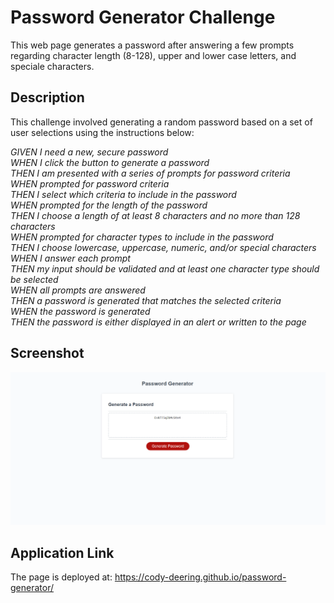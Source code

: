 # Password Generator Challenge

This web page generates a password after answering a few prompts regarding character length (8-128), upper and lower case letters, and speciale characters.

## Description

This challenge involved generating a random password based on a set of user selections using the instructions below:

_GIVEN I need a new, secure password_  
_WHEN I click the button to generate a password_  
_THEN I am presented with a series of prompts for password criteria_  
_WHEN prompted for password criteria_  
_THEN I select which criteria to include in the password_  
_WHEN prompted for the length of the password_  
_THEN I choose a length of at least 8 characters and no more than 128 characters_  
_WHEN prompted for character types to include in the password_  
_THEN I choose lowercase, uppercase, numeric, and/or special characters_  
_WHEN I answer each prompt_  
_THEN my input should be validated and at least one character type should be selected_  
_WHEN all prompts are answered_  
_THEN a password is generated that matches the selected criteria_  
_WHEN the password is generated_  
_THEN the password is either displayed in an alert or written to the page_

## Screenshot

![Prompts Image](/Assets/working-screenshot.png)

## Application Link

The page is deployed at:
https://cody-deering.github.io/password-generator/
